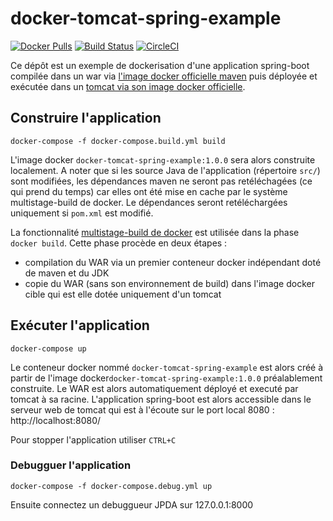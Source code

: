 # docker-tomcat-spring-example

[![Docker Pulls](https://img.shields.io/docker/pulls/kerphi/docker-tomcat-spring-example.svg)](https://registry.hub.docker.com/u/kerphi/docker-tomcat-spring-example/) [![Build Status](https://travis-ci.org/kerphi/docker-tomcat-spring-example.svg?branch=master)](https://travis-ci.org/kerphi/docker-tomcat-spring-example) [![CircleCI](https://circleci.com/gh/kerphi/docker-tomcat-spring-example.svg?style=svg)](https://circleci.com/gh/kerphi/docker-tomcat-spring-example)

Ce dépôt est un exemple de dockerisation d'une application spring-boot compilée dans un war via [l'image docker officielle maven](https://hub.docker.com/_/maven) puis déployée et exécutée dans un [tomcat via son image docker officielle](https://hub.docker.com/_/tomcat).


## Construire l'application

```shell
docker-compose -f docker-compose.build.yml build
```

L'image docker `docker-tomcat-spring-example:1.0.0` sera alors construite localement. A noter que si les source Java de l'application (répertoire `src/`) sont modifiées, les dépendances maven ne seront pas retéléchagées (ce qui prend du temps) car elles ont été mise en cache par le système multistage-build de docker. Le dépendances seront retéléchargées uniquement si `pom.xml` est modifié.

La fonctionnalité [multistage-build de docker](https://docs.docker.com/engine/userguide/eng-image/multistage-build/) est utilisée dans la phase `docker build`. Cette phase procède en deux étapes :
- compilation du WAR via un premier conteneur docker indépendant doté de maven et du JDK
- copie du WAR (sans son environnement de build) dans l'image docker cible qui est elle dotée uniquement d'un tomcat

## Exécuter l'application

```shell
docker-compose up
```

Le conteneur docker nommé `docker-tomcat-spring-example` est alors créé à partir de l'image docker`docker-tomcat-spring-example:1.0.0` préalablement construite. Le WAR est alors automatiquement déployé et executé par tomcat à sa racine. L'application spring-boot est alors accessible dans le serveur web de tomcat qui est à l'écoute sur le port local 8080 : http://localhost:8080/

Pour stopper l'application utiliser `CTRL+C`

### Debugguer l'application

```shell
docker-compose -f docker-compose.debug.yml up
```

Ensuite connectez un debuggueur JPDA sur 127.0.0.1:8000
